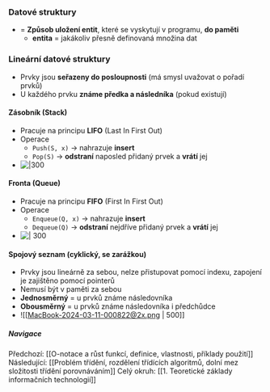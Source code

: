 ### Datové struktury
- = **Způsob uložení entit**, které se vyskytují v programu, **do paměti**
	- **entita** = jakákoliv přesně definovaná množina dat

### Lineární datové struktury
- Prvky jsou **seřazeny do posloupnosti** (má smysl uvažovat o pořadí prvků)
- U každého prvku **známe předka a následníka** (pokud existují)

#### Zásobník (Stack)
- Pracuje na principu **LIFO** (Last In First Out)
- Operace
	- `Push(S, x)` $\rightarrow$ nahrazuje **insert**
	- `Pop(S)`         $\rightarrow$ **odstraní** naposled přidaný prvek a **vrátí** jej
- ![|300](https://lh7-us.googleusercontent.com/docsz/AD_4nXccWc9MdnLUX2GI6dUOi6Zas5g6rrTf4rbxug2BMzEGNFolCfcpODZLsM2Cs6WARDxOvM0MJrWj1F91nnl_Mf8A0bViPOD5fUdw1-Mev1m27eYbKVpPeGBMp7JmCgtUMrE_nBC0EHlzGgdJ_b7G9w?key=1oMgW2MUuii1DDrztmo2_Q)

#### Fronta (Queue)
- Pracuje na principu **FIFO** (First In First Out)
- Operace
	- `Enqueue(Q, x)` $\rightarrow$ nahrazuje **insert**
	- `Dequeue(Q)`       $\rightarrow$ **odstraní** nejdříve přidaný prvek a **vrátí** jej
- ![| 300](https://lh7-us.googleusercontent.com/docsz/AD_4nXcsS8mu7D3TC8mmAKeGZLnc9nQWCKkmRIK4baOcZ3vvVOmcrx4nmpMcYE5XDoyIiDhj5ZVJnJnW5CvZW1ZOOXBCAm0HAAtiEiQP4LYRK8Z2G0G2GYKZ71993iMnRsMZCOAbwcbyNqSbohJADWA8eUE?key=1oMgW2MUuii1DDrztmo2_Q)

#### Spojový seznam (cyklický, se zarážkou)
- Prvky jsou lineárně za sebou, nelze přistupovat pomocí indexu, zapojení je zajištěno pomocí pointerů
- Nemusí být v paměti za sebou
- **Jednosměrný** = u prvků známe následovníka
- **Obousměrný** = u prvků známe následovníka i předchůdce
- ![[MacBook-2024-03-11-000822@2x.png | 500]]

##### Navigace
Předchozí:  [[O-notace a růst funkcí, definice, vlastnosti, příklady použití]]
Následující: [[Problém třídění, rozdělení třídících algoritmů, dolní mez složitosti třídění porovnáváním]]
Celý okruh: [[1. Teoretické základy informačních technologií]]
